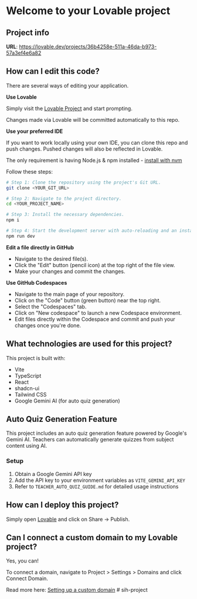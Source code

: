 # Welcome to your Lovable project

## Project info

**URL**: https://lovable.dev/projects/36b4258e-511a-46da-b973-57a3ef4e6a82

## How can I edit this code?

There are several ways of editing your application.

**Use Lovable**

Simply visit the [Lovable Project](https://lovable.dev/projects/36b4258e-511a-46da-b973-57a3ef4e6a82) and start prompting.

Changes made via Lovable will be committed automatically to this repo.

**Use your preferred IDE**

If you want to work locally using your own IDE, you can clone this repo and push changes. Pushed changes will also be reflected in Lovable.

The only requirement is having Node.js & npm installed - [install with nvm](https://github.com/nvm-sh/nvm#installing-and-updating)

Follow these steps:

```sh
# Step 1: Clone the repository using the project's Git URL.
git clone <YOUR_GIT_URL>

# Step 2: Navigate to the project directory.
cd <YOUR_PROJECT_NAME>

# Step 3: Install the necessary dependencies.
npm i

# Step 4: Start the development server with auto-reloading and an instant preview.
npm run dev
```

**Edit a file directly in GitHub**

- Navigate to the desired file(s).
- Click the "Edit" button (pencil icon) at the top right of the file view.
- Make your changes and commit the changes.

**Use GitHub Codespaces**

- Navigate to the main page of your repository.
- Click on the "Code" button (green button) near the top right.
- Select the "Codespaces" tab.
- Click on "New codespace" to launch a new Codespace environment.
- Edit files directly within the Codespace and commit and push your changes once you're done.

## What technologies are used for this project?

This project is built with:

- Vite
- TypeScript
- React
- shadcn-ui
- Tailwind CSS
- Google Gemini AI (for auto quiz generation)

## Auto Quiz Generation Feature

This project includes an auto quiz generation feature powered by Google's Gemini AI. Teachers can automatically generate quizzes from subject content using AI.

### Setup
1. Obtain a Google Gemini API key
2. Add the API key to your environment variables as `VITE_GEMINI_API_KEY`
3. Refer to `TEACHER_AUTO_QUIZ_GUIDE.md` for detailed usage instructions

## How can I deploy this project?

Simply open [Lovable](https://lovable.dev/projects/36b4258e-511a-46da-b973-57a3ef4e6a82) and click on Share -> Publish.

## Can I connect a custom domain to my Lovable project?

Yes, you can!

To connect a domain, navigate to Project > Settings > Domains and click Connect Domain.

Read more here: [Setting up a custom domain](https://docs.lovable.dev/features/custom-domain#custom-domain)
#   s i h - p r o j e c t  
 